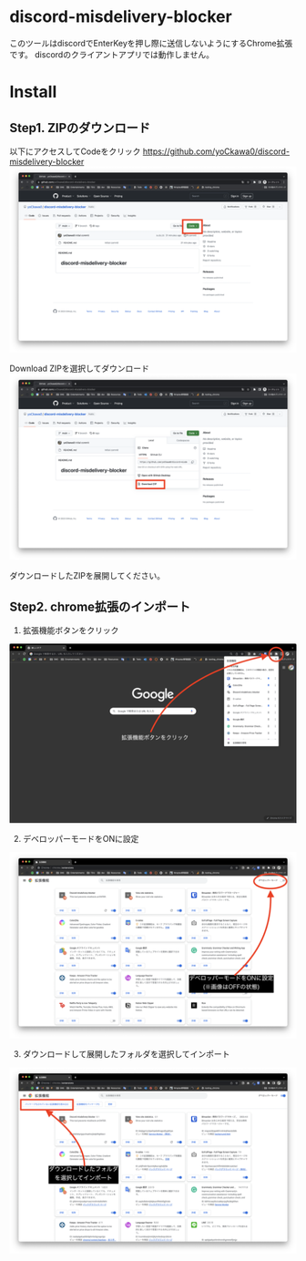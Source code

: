 # discord-misdelivery-blocker

このツールはdiscordでEnterKeyを押し際に送信しないようにするChrome拡張です。
discordのクライアントアプリでは動作しません。

# Install

## Step1. ZIPのダウンロード

以下にアクセスしてCodeをクリック
<https://github.com/yoCkawa0/discord-misdelivery-blocker>
![ss0](images/ss0.png)

Download ZIPを選択してダウンロード
![ss1](images/ss1.png)

ダウンロードしたZIPを展開してください。

## Step2. chrome拡張のインポート
1. 拡張機能ボタンをクリック

![ss2](images/ss2.png)

2. デベロッパーモードをONに設定

![ss3](images/ss3.png)

3. ダウンロードして展開したフォルダを選択してインポート

![ss4](images/ss4.png)



